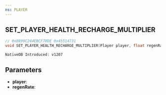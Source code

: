 ```yaml
---
ns: PLAYER
---
```

## SET_PLAYER_HEALTH_RECHARGE_MULTIPLIER

```c
// 0x8899C244EBCF70DE 0x45514731
void SET_PLAYER_HEALTH_RECHARGE_MULTIPLIER(Player player, float regenRate);
```

```
NativeDB Introduced: v1207
```

## Parameters
* **player**:
* **regenRate**:

